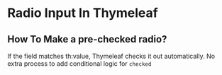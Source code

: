 # Radio Input In Thymeleaf

## How To Make a pre-checked radio?
If the field matches th:value, Thymeleaf checks it out automatically.
No extra process to add conditional logic for `checked`